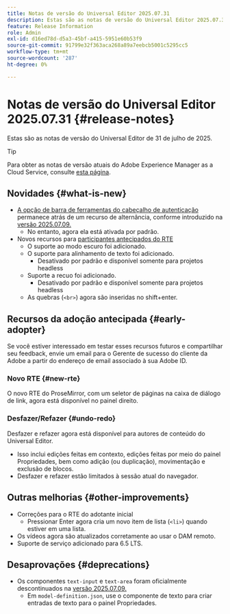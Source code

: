 ```yaml
---
title: Notas de versão do Universal Editor 2025.07.31
description: Estas são as notas de versão do Universal Editor 2025.07.31.
feature: Release Information
role: Admin
exl-id: d16ed78d-d5a3-45bf-a415-5951e60b53f9
source-git-commit: 91799e32f363aca268a89a7eebcb5001c5295cc5
workflow-type: tm+mt
source-wordcount: '287'
ht-degree: 0%

---
```



# Notas de versão do Universal Editor 2025.07.31 {#release-notes}

Estas são as notas de versão do Universal Editor de 31 de julho de 2025.

>[!TIP]
>
>Para obter as notas de versão atuais do Adobe Experience Manager as a Cloud Service, consulte [esta página](/help/release-notes/release-notes-cloud/release-notes-current.md).

## Novidades {#what-is-new}

* [A opção de barra de ferramentas do cabeçalho de autenticação](/help/sites-cloud/authoring/universal-editor/navigation.md#autentication-settings) permanece atrás de um recurso de alternância, conforme introduzido na [versão 2025.07.09.](/help/release-notes/universal-editor/2025/2025-07-09.md)
   * No entanto, agora ela está ativada por padrão.
* Novos recursos para [participantes antecipados do RTE](#new-rte)
   * O suporte ao modo escuro foi adicionado.
   * O suporte para alinhamento de texto foi adicionado.
      * Desativado por padrão e disponível somente para projetos headless
   * Suporte a recuo foi adicionado.
      * Desativado por padrão e disponível somente para projetos headless
   * As quebras (`<br>`) agora são inseridas no shift+enter.

## Recursos da adoção antecipada {#early-adopter}

Se você estiver interessado em testar esses recursos futuros e compartilhar seu feedback, envie um email para o Gerente de sucesso do cliente da Adobe a partir do endereço de email associado à sua Adobe ID.

### Novo RTE {#new-rte}

O novo RTE do ProseMirror, com um seletor de páginas na caixa de diálogo de link, agora está disponível no painel direito.

### Desfazer/Refazer {#undo-redo}

Desfazer e refazer agora está disponível para autores de conteúdo do Universal Editor.

* Isso inclui edições feitas em contexto, edições feitas por meio do painel Propriedades, bem como adição (ou duplicação), movimentação e exclusão de blocos.
* Desfazer e refazer estão limitados à sessão atual do navegador.

## Outras melhorias {#other-improvements}

* Correções para o RTE do adotante inicial
   * Pressionar Enter agora cria um novo item de lista (`<li>`) quando estiver em uma lista.
* Os vídeos agora são atualizados corretamente ao usar o DAM remoto.
* Suporte de serviço adicionado para 6.5 LTS.

## Desaprovações {#deprecations}

* Os componentes `text-input` e `text-area` foram oficialmente descontinuados na [versão 2025.07.09.](/help/release-notes/universal-editor/2025/2025-07-09.md)
   * Em `model-definition.json`, use o componente de texto para criar entradas de texto para o painel Propriedades.
